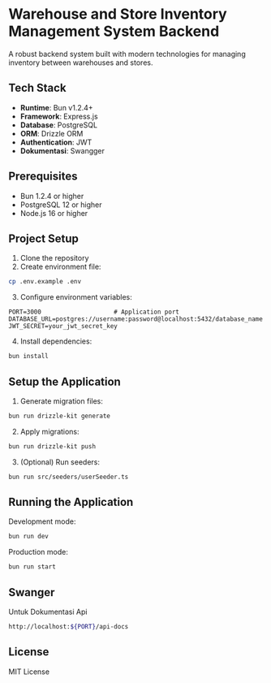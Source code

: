 # Warehouse and Store Inventory Management System Backend

A robust backend system built with modern technologies for managing inventory between warehouses and stores.

## Tech Stack

- **Runtime**: Bun v1.2.4+
- **Framework**: Express.js
- **Database**: PostgreSQL
- **ORM**: Drizzle ORM
- **Authentication**: JWT
- **Dokumentasi**: Swangger

## Prerequisites

- Bun 1.2.4 or higher
- PostgreSQL 12 or higher
- Node.js 16 or higher

## Project Setup

1. Clone the repository
2. Create environment file:

```bash
cp .env.example .env
```

3. Configure environment variables:

```env
PORT=3000                    # Application port
DATABASE_URL=postgres://username:password@localhost:5432/database_name
JWT_SECRET=your_jwt_secret_key
```

4. Install dependencies:

```bash
bun install
```

## Setup the Application

1. Generate migration files:

```bash
bun run drizzle-kit generate
```

2. Apply migrations:

```bash
bun run drizzle-kit push
```

3. (Optional) Run seeders:

```bash
bun run src/seeders/userSeeder.ts
```

## Running the Application

Development mode:

```bash
bun run dev
```

Production mode:

```bash
bun run start
```

## Swanger
Untuk Dokumentasi Api 

```bash
http://localhost:${PORT}/api-docs
```


## License

MIT License
